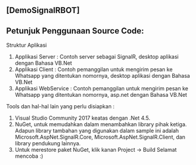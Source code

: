 [DemoSignalRBOT]
-------------------

Petunjuk Penggunaan Source Code:
-------------------

Struktur Aplikasi
1. Applikasi Server : Contoh server sebagai SignalR, desktop aplikasi dengan Bahasa VB.Net
2. Applikasi Client : Contoh pemanggilan untuk mengirim pesan ke Whatsapp yang ditentukan nomornya, desktop aplikasi dengan Bahasa VB.Net
3. Applikasi WebService : Contoh pemanggilan untuk mengirim pesan ke Whatsapp yang ditentukan nomornya, asp.net dengan Bahasa VB.Net

Tools dan hal-hal lain yang perlu disiapkan :

1. Visual Studio Community 2017 keatas dengan .Net 4.5.
2. NuGet, untuk memudahkan dalam menambahkan library pihak ketiga. Adapun library tambahan yang digunakan dalam sample ini adalah Microsoft.AspNet.SignalR.Core, Microsoft.AspNet.SignalR.Client, dan library pendukung lainnya.
3. Untuk merestore paket NuGet, klik kanan Project -> Build
Selamat mencoba :)
